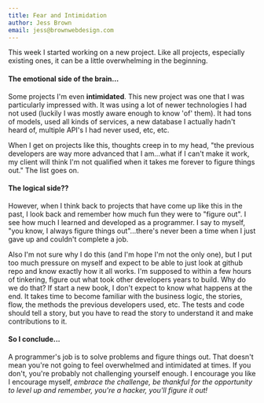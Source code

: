 ```yaml
---
title: Fear and Intimidation
author: Jess Brown
email: jess@brownwebdesign.com
---
```


This week I started working on a new project. Like all projects,
especially existing ones, it can be a little overwhelming in the
beginning. 

#### The emotional side of the brain...

Some projects I'm even **intimidated**.  This new project was one that I
was particularly impressed with. It was using a lot of newer
technologies I had not used (luckily I was mostly aware enough to know
'of' them). It had tons of models, used all kinds of services, a new
database I actually hadn't heard of, multiple API's I had never used,
etc, etc.  

When I get on projects like this, thoughts creep in to my head, "the
previous developers are way more advanced that I am...what if I can't
make it work, my client will think I'm not qualified when it takes me
forever to figure things out." The list goes on.

#### The logical side??

However, when I think back to projects that have come up like this in
the past, I look back and remember how much fun they were to "figure
out". I see how much I learned and developed as a programmer. I say to
myself, "you know, I always figure things out"...there's never been a
time when I just gave up and couldn't complete a job.

Also I'm not sure why I do this (and I'm hope I'm not the only one), but
I put too much pressure on myself and expect to be able to just look at
github repo and know exactly how it all works. I'm supposed to within a
few hours of tinkering, figure out what took other developers years to
build. Why do we do that? If start a new book, I don't expect to know
what happens at the end. It takes time to become familiar with the
business logic, the stories, flow, the methods the previous developers
used, etc. The tests and code should tell a story, but you have to read
the story to understand it and make contributions to it.

#### So I conclude...

A programmer's job is to solve problems and figure things out. That
doesn't mean you're not going to feel overwhelmed and intimidated at
times. If you don't, you're probably not challenging yourself enough. I
encourage you like I encourage myself, *embrace the challenge, be
thankful for the opportunity to level up and remember, you're a hacker,
you'll figure it out!*
